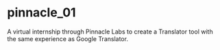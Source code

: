 # pinnacle_01
A virtual internship through Pinnacle Labs to create a Translator tool with the same experience as Google Translator.
